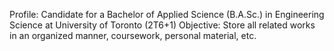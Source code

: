 Profile: Candidate for a Bachelor of Applied Science (B.A.Sc.) in Engineering Science at University of Toronto (2T6+1)
Objective: Store all related works in an organized manner, coursework, personal material, etc.
